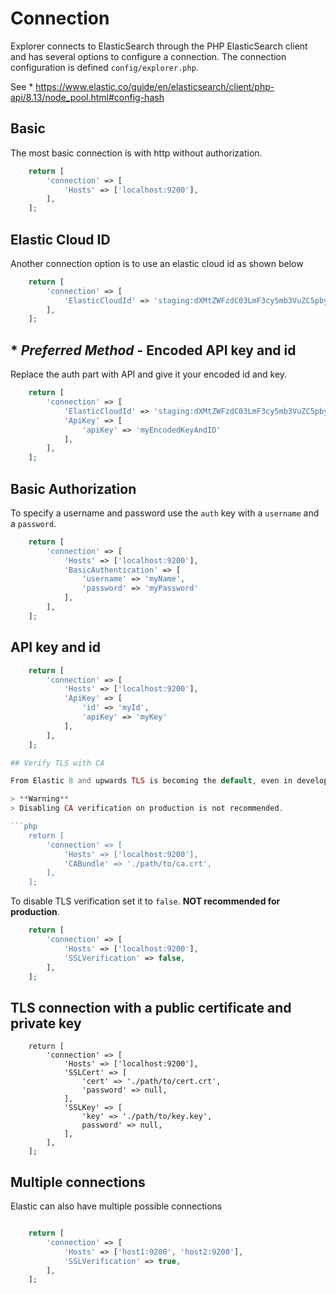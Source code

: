 # Connection

Explorer connects to ElasticSearch through the PHP ElasticSearch client and has several options to configure a connection.
The connection configuration is defined `config/explorer.php`. 

See * https://www.elastic.co/guide/en/elasticsearch/client/php-api/8.13/node_pool.html#config-hash

## Basic

The most basic connection is with http without authorization.
```php
    return [
        'connection' => [
            'Hosts' => ['localhost:9200'],
        ],
    ];
```

## Elastic Cloud ID

Another connection option is to use an elastic cloud id as shown below
```php
    return [
        'connection' => [
            'ElasticCloudId' => 'staging:dXMtZWFzdC03LmF3cy5mb3VuZC5pbyRjZWM2ZjI2MWE3SGJmMjRjZvMzYmI4ODExYjg0Mjk0ZiRjNmMyY2E2ZDA0MjI0OWFmMGNjN2Q3YTllOTYyNTc0Mw',
        ],
    ];
```

## * *Preferred Method* -  Encoded API key and id

Replace the auth part with API and give it your encoded id and key.

```php
    return [
        'connection' => [
            'ElasticCloudId' => 'staging:dXMtZWFzdC03LmF3cy5mb3VuZC5pbyRjZWM2ZjI2MWE3SGJmMjRjZvMzYmI4ODExYjg0Mjk0ZiRjNmMyY2E2ZDA0MjI0OWFmMGNjN2Q3YTllOTYyNTc0Mw',
            'ApiKey' => [
                'apiKey' => 'myEncodedKeyAndID'
            ],
        ],
    ];
```

## Basic Authorization

To specify a username and password use the `auth` key with a `username` and a `password`.

```php
    return [
        'connection' => [
            'Hosts' => ['localhost:9200'],
            'BasicAuthentication' => [
                'username' => 'myName',
                'password' => 'myPassword'
            ],
        ],
    ];
```

## API key and id

```php
    return [
        'connection' => [
            'Hosts' => ['localhost:9200'],
            'ApiKey' => [
                'id' => 'myId',
                'apiKey' => 'myKey'
            ],
        ],
    ];

## Verify TLS with CA

From Elastic 8 and upwards TLS is becoming the default, even in development. This means you will need to verify the CA. You can set the `ssl.verify` config key to the path of the CA, or to `false` to disable verification altogether.

> **Warning**
> Disabling CA verification on production is not recommended.

```php
    return [
        'connection' => [
            'Hosts' => ['localhost:9200'],
            'CABundle' => './path/to/ca.crt',
        ],
    ];
```

To disable TLS verification set it to `false`. **NOT recommended for production**.
```php
    return [
        'connection' => [
            'Hosts' => ['localhost:9200'],
            'SSLVerification' => false,
        ],
    ];
```

## TLS connection with a public certificate and private key
```
    return [
        'connection' => [
            'Hosts' => ['localhost:9200'],
            'SSLCert' => [
                'cert' => './path/to/cert.crt',
                'password' => null,
            ],
            'SSLKey' => [
                'key' => './path/to/key.key',
                password' => null,
            ],
        ],
    ];
```

## Multiple connections

Elastic can also have multiple possible connections

```php

    return [
        'connection' => [
            'Hosts' => ['host1:9200', 'host2:9200'],
            'SSLVerification' => true,
        ],
    ];
```
